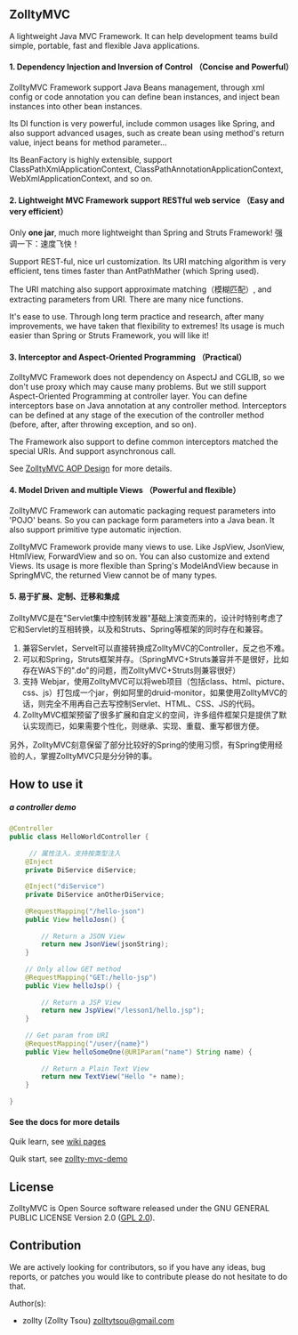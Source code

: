 ZolltyMVC 
----------------------------

A lightweight Java MVC Framework. 
It can help development teams build simple, portable, fast and flexible Java applications.
 
#### 1. Dependency Injection and Inversion of Control （Concise and Powerful）

ZolltyMVC Framework support Java Beans management, through xml config or code annotation you can define bean instances, and inject bean instances into other bean instances.

Its DI function is very powerful, include common usages like Spring, and also support advanced usages, such as create bean using method's return value, inject beans for method parameter...
  
Its BeanFactory is highly extensible, support ClassPathXmlApplicationContext, ClassPathAnnotationApplicationContext, WebXmlApplicationContext, and so on. 
 
#### 2. Lightweight MVC Framework support RESTful web service （Easy and very efficient）

Only **one jar**, much more lightweight than Spring and Struts Framework! 强调一下：速度飞快！

Support REST-ful, nice url customization. Its URI matching algorithm is very efficient, tens times faster than AntPathMather (which Spring used).

The URI matching also support approximate matching（模糊匹配）, and extracting parameters from URI. There are many nice functions.

It's ease to use. Through long term practice and research, after many improvements, we have taken that flexibility to extremes! Its usage is much easier than Spring or Struts Framework, you will like it!

#### 3. Interceptor and Aspect-Oriented Programming （Practical）

ZolltyMVC Framework does not dependency on AspectJ and CGLIB, so we don't use proxy which may cause many problems. But we still support Aspect-Oriented Programming at controller layer. You can define interceptors base on Java annotation at any controller method. Interceptors can be defined at any stage of the execution of the controller method (before, after, after throwing exception, and so on).

The Framework also support to define common interceptors matched the special URIs. And support asynchronous call.

See [ZolltyMVC AOP Design](https://github.com/zollty-org/zollty-mvc/blob/master/docs/AOP-design.md) for more details.


#### 4. Model Driven and multiple Views （Powerful and flexible）

ZolltyMVC Framework can automatic packaging request parameters into 'POJO' beans. So you can package form parameters into a Java bean. It also support primitive type automatic injection.

ZolltyMVC Framework provide many views to use. Like JspView, JsonView, HtmlView, ForwardView and so on. You can also customize and extend Views. Its usage is more flexible than Spring's ModelAndView because in SpringMVC, the returned View cannot be of many types.


#### 5. 易于扩展、定制、迁移和集成

ZolltyMVC是在"Servlet集中控制转发器"基础上演变而来的，设计时特别考虑了它和Servlet的互相转换，以及和Struts、Spring等框架的同时存在和兼容。

1. 兼容Servlet，Servelt可以直接转换成ZolltyMVC的Controller，反之也不难。
2. 可以和Spring，Struts框架并存。（SpringMVC+Struts兼容并不是很好，比如存在WAS下的".do"的问题，而ZolltyMVC+Struts则兼容很好）
3. 支持 Webjar，使用ZolltyMVC可以将web项目（包括class、html、picture、css、js）打包成一个jar，例如阿里的druid-monitor，如果使用ZolltyMVC的话，则完全不用再自己去写控制Servlet、HTML、CSS、JS的代码。
4. ZolltyMVC框架预留了很多扩展和自定义的空间，许多组件框架只是提供了默认实现而已，如果需要个性化，则继承、实现、重载、重写都很方便。

另外，ZolltyMVC刻意保留了部分比较好的Spring的使用习惯，有Spring使用经验的人，掌握ZolltyMVC只是分分钟的事。


How to use it 
---------------------------------------

##### a controller demo 

```java
@Controller
public class HelloWorldController {
 
     // 属性注入，支持按类型注入
    @Inject
    private DiService diService;
    
    @Inject("diService")
    private DiService anOtherDiService;
    
    @RequestMapping("/hello-json")
    public View helloJosn() {
    
        // Return a JSON View
        return new JsonView(jsonString);
    }
    
    // Only allow GET method 
    @RequestMapping("GET:/hello-jsp")
    public View helloJsp() {
    
        // Return a JSP View
        return new JspView("/lesson1/hello.jsp");
    }
    
    // Get param from URI
    @RequestMapping("/user/{name}")
    public View helloSomeOne(@URIParam("name") String name) {
        
        // Return a Plain Text View
        return new TextView("Hello "+ name);
    }
    
}
```

#### See the docs for more details  

Quik learn, see [wiki pages](https://github.com/zollty-org/zollty-mvc/wiki)

Quik start, see [zollty-mvc-demo](https://github.com/zollty/zollty-mvc-demo)


License
--------------------------

ZolltyMVC is Open Source software released under the GNU GENERAL PUBLIC LICENSE Version 2.0 ([GPL 2.0](http://www.gnu.org/licenses/old-licenses/gpl-2.0.html)).


Contribution
--------------------------

We are actively looking for contributors, so if you have any ideas, bug reports, or patches you would like to contribute please do not hesitate to do that.

Author(s):

* zollty (Zollty Tsou) <zolltytsou@gmail.com>
